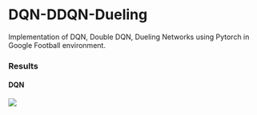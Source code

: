 # DQN-DDQN-Dueling
Implementation of DQN, Double DQN, Dueling Networks using Pytorch in Google Football environment.

### Results

#### DQN

![](gif/DQN.gif)